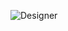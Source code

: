 ![Designer](https://user-images.githubusercontent.com/77670525/175287157-a7002564-1e2d-4ad9-b1b0-3f7b9e323a41.png)

                                                                                                               
